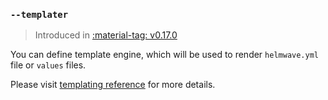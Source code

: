 ### `--templater`

> Introduced in [:material-tag: v0.17.0](https://github.com/helmwave/helmwave/releases/tag/v0.17.0)
  

You can define template engine, which will be used to render `helmwave.yml` file or `values` files.

Please visit [templating reference](../tpl) for more details.

